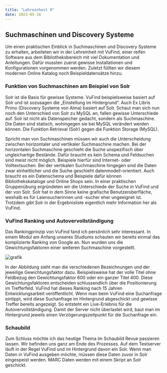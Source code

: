 ```yaml
---
title: "Lehreinheit 9"
date: 2023-05-16
---
```


## Suchmaschinen und Discovery Systeme
Um einen praktischen Einblick in Suchmaschinen und Discovery Systeme zu erhalten, arbeiteten wir in der Lehreinheit mit VuFind, einer reifen Software aus dem Bibliotheksbereich mit viel Dokumentation und Anleitungen. Dafür mussten zuerst gewisse Installationen und Konfigurationen vorgenommen werden. Zuletzt füllten wir diesem modernen Online Katalog noch Beispieldatensätze hinzu. 

### Funktion von Suchmaschinen am Beispiel von Solr
Solr ist die Basis für gewisse Systeme. VuFind beispielsweise basiert auf Solr und ist sozusagen die „Einstellung im Hintergrund“. Auch Ex Libris Primo (Discovery Systeme von Alma) basiert auf Solr. Schaut man sich nun noch den Unterschied von Solr zu MySQL an, fallen gewisse Unterschiede auf. Solr ist nicht als Datenspeicher gedacht, sondern als Suchmaschine. Die Daten sind statisch, wohingegen sie bei MySQL verändert werden können. Die Funktion Retrieval (Solr) gegen die Funktion Storage (MySQL). 

Spricht man von Suchmaschinen müssen wir auch die Unterscheidung zwischen horizontaler und vertikaler Suchmaschine machen. Bei der horizontalen Suchmaschine geschieht die Suche unspezifisch über ungleichartige Bestände. Dafür braucht es kein Schema und Feldsuchen sind meist nicht möglich. Beispiele hierfür sind Internet- oder Volltextsuchen. Bei der vertikalen Suchmaschine hingegen sind die Daten zwar einheitlicher und die Suche geschieht datenmodell-orientiert. Auch braucht es ein Datenschema und Beispiele dafür können Bibliothekskataloge und Online Shops sein.
In einer praktischen Gruppenübung ergründeten wir die Unterschiede der Suche in VuFind und der von Solr. Solr hat in dem Sinne keine grafische Benutzeroberfläche, weshalb es für Laiensucherinnen und -sucher eher ungeeignet ist. Trotzdem gibt Solr in der Ergebnisliste eigentlich mehr Information her als VuFind. 

### VuFind Ranking und Autovervollständigung
Das Rankingprinzip von VuFind fand ich persönlich sehr interessant. In einem Modul am Anfang unseres Studiums schauten wir bereits einmal das komplizierte Ranking von Google an. Nun wurden uns die Gewichtungsfaktoren einer weiteren Suchmaschine vorgestellt. 

![grafik](https://github.com/tanjastad/BAIN-Lerntagebuch/assets/125452743/f983eba0-f0f3-40a3-a53f-06f34d746e05)

In der Abbildung sieht man die verschiedenen Bezeichnungen und der jeweilige Gewichtungsfaktor dazu. Beispielsweise hat der volle Titel ohne Feldbezug den Gewichtungsfaktor 600 oder ein ganzer Titel 400. Diese Gewichtungsfaktoren entscheiden schlussendlich über die Positionierung im Trefferfeld. VuFind hat dieses Ranking nach 15 Jahren Entwicklungsarbeit veröffentlicht. 
Wenn man beim VuFind eine Suchanfrage eintippt, wird diese Suchanfrage im Hintergrund abgeschickt und gewisse Treffer bereits angezeigt. So entsteht ein Live-Erlebnis für die Autovervollständigung. Damit der Server nicht überlastet wird, baut man im Hintergrund jeweils einen Verzögerungszeitpunkt für die Suchanfrage ein. 

### Schaubild
Zum Schluss möchte ich das heutige Thema im Schaubild Revue passieren lassen. Wir befinden uns ganz am Ende des Prozesses. Auf dem Testserver läuft in der Regel VuFind und im Hintergrund davon ein Solr. Wenn man Daten in VuFind ausgeben möchte, müssen diese Daten zuvor in Solr eingespeist werden. MARC Daten werden mit einem Skript an Solr geschickt. 

